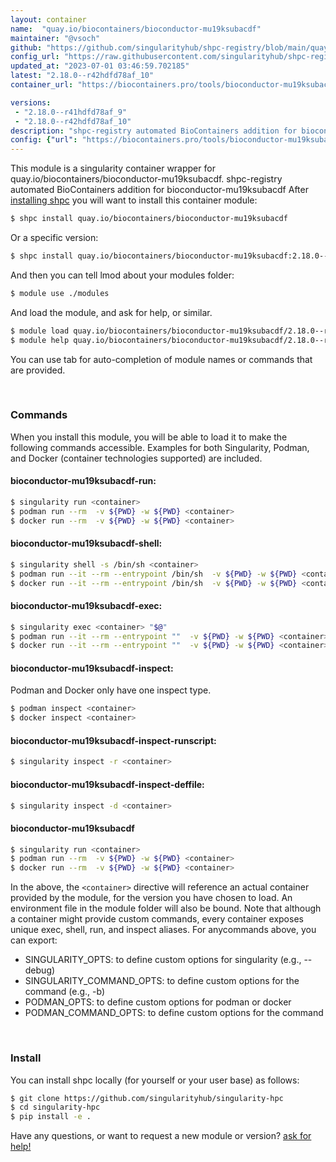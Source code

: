 ```yaml
---
layout: container
name:  "quay.io/biocontainers/bioconductor-mu19ksubacdf"
maintainer: "@vsoch"
github: "https://github.com/singularityhub/shpc-registry/blob/main/quay.io/biocontainers/bioconductor-mu19ksubacdf/container.yaml"
config_url: "https://raw.githubusercontent.com/singularityhub/shpc-registry/main/quay.io/biocontainers/bioconductor-mu19ksubacdf/container.yaml"
updated_at: "2023-07-01 03:46:59.702185"
latest: "2.18.0--r42hdfd78af_10"
container_url: "https://biocontainers.pro/tools/bioconductor-mu19ksubacdf"

versions:
 - "2.18.0--r41hdfd78af_9"
 - "2.18.0--r42hdfd78af_10"
description: "shpc-registry automated BioContainers addition for bioconductor-mu19ksubacdf"
config: {"url": "https://biocontainers.pro/tools/bioconductor-mu19ksubacdf", "maintainer": "@vsoch", "description": "shpc-registry automated BioContainers addition for bioconductor-mu19ksubacdf", "latest": {"2.18.0--r42hdfd78af_10": "sha256:e43592254e1829678637cbd19c9e74fc19d25adc3799ed928bfad434c6e8b3ce"}, "tags": {"2.18.0--r41hdfd78af_9": "sha256:1b7d13a6f07be82c00c74a4c69dc0aa97f6c1560b59e089cc93d4e16cebf3c25", "2.18.0--r42hdfd78af_10": "sha256:e43592254e1829678637cbd19c9e74fc19d25adc3799ed928bfad434c6e8b3ce"}, "docker": "quay.io/biocontainers/bioconductor-mu19ksubacdf"}
---
```


This module is a singularity container wrapper for quay.io/biocontainers/bioconductor-mu19ksubacdf.
shpc-registry automated BioContainers addition for bioconductor-mu19ksubacdf
After [installing shpc](#install) you will want to install this container module:


```bash
$ shpc install quay.io/biocontainers/bioconductor-mu19ksubacdf
```

Or a specific version:

```bash
$ shpc install quay.io/biocontainers/bioconductor-mu19ksubacdf:2.18.0--r42hdfd78af_10
```

And then you can tell lmod about your modules folder:

```bash
$ module use ./modules
```

And load the module, and ask for help, or similar.

```bash
$ module load quay.io/biocontainers/bioconductor-mu19ksubacdf/2.18.0--r42hdfd78af_10
$ module help quay.io/biocontainers/bioconductor-mu19ksubacdf/2.18.0--r42hdfd78af_10
```

You can use tab for auto-completion of module names or commands that are provided.

<br>

### Commands

When you install this module, you will be able to load it to make the following commands accessible.
Examples for both Singularity, Podman, and Docker (container technologies supported) are included.

#### bioconductor-mu19ksubacdf-run:

```bash
$ singularity run <container>
$ podman run --rm  -v ${PWD} -w ${PWD} <container>
$ docker run --rm  -v ${PWD} -w ${PWD} <container>
```

#### bioconductor-mu19ksubacdf-shell:

```bash
$ singularity shell -s /bin/sh <container>
$ podman run --it --rm --entrypoint /bin/sh  -v ${PWD} -w ${PWD} <container>
$ docker run --it --rm --entrypoint /bin/sh  -v ${PWD} -w ${PWD} <container>
```

#### bioconductor-mu19ksubacdf-exec:

```bash
$ singularity exec <container> "$@"
$ podman run --it --rm --entrypoint ""  -v ${PWD} -w ${PWD} <container> "$@"
$ docker run --it --rm --entrypoint ""  -v ${PWD} -w ${PWD} <container> "$@"
```

#### bioconductor-mu19ksubacdf-inspect:

Podman and Docker only have one inspect type.

```bash
$ podman inspect <container>
$ docker inspect <container>
```

#### bioconductor-mu19ksubacdf-inspect-runscript:

```bash
$ singularity inspect -r <container>
```

#### bioconductor-mu19ksubacdf-inspect-deffile:

```bash
$ singularity inspect -d <container>
```



#### bioconductor-mu19ksubacdf

```bash
$ singularity run <container>
$ podman run --rm  -v ${PWD} -w ${PWD} <container>
$ docker run --rm  -v ${PWD} -w ${PWD} <container>
```


In the above, the `<container>` directive will reference an actual container provided
by the module, for the version you have chosen to load. An environment file in the
module folder will also be bound. Note that although a container
might provide custom commands, every container exposes unique exec, shell, run, and
inspect aliases. For anycommands above, you can export:

 - SINGULARITY_OPTS: to define custom options for singularity (e.g., --debug)
 - SINGULARITY_COMMAND_OPTS: to define custom options for the command (e.g., -b)
 - PODMAN_OPTS: to define custom options for podman or docker
 - PODMAN_COMMAND_OPTS: to define custom options for the command

<br>

### Install

You can install shpc locally (for yourself or your user base) as follows:

```bash
$ git clone https://github.com/singularityhub/singularity-hpc
$ cd singularity-hpc
$ pip install -e .
```

Have any questions, or want to request a new module or version? [ask for help!](https://github.com/singularityhub/singularity-hpc/issues)